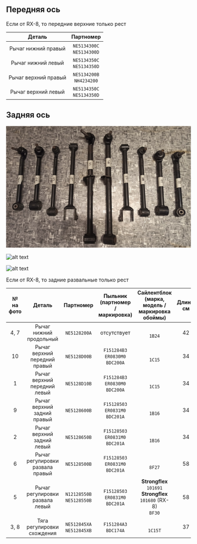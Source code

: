 ## Передняя ось

Если от RX-8, то передние верхние только рест

| Деталь | Партномер |
|:-:|:-:|
| Рычаг нижний правый | `NE5134300C`<br>`NE5134300D` |
| Рычаг нижний левый | `NE5134350C`<br>`NE5134350D` |
| Рычаг верхний правый | `NE5134200B`<br>`NH4234200` |
| Рычаг верхний левый | `NE5134350C`<br>`NE5134350D` |

## Задняя ось

![alt text](img/рычаги_задняя_ось_1.jpg)

![alt text](img/рычаги_задняя_ось_2.jpg)

![alt text](img/рычаги_задняя_ось_3.jpg)

Если от RX-8, то задние развальные только рест

| № на фото | Деталь | Партномер | Пыльник (партномер / маркировка) | Сайлентблок (марка, модель / маркировка обоймы) | Длина, см |
|:-:|:-:|:-:|:-:|:-:|:-:|
| 4, 7 | Рычаг нижний продольный | `NE5128200A` | отсутствует | <br>`1B24` | 42 |
| 10 | Рычаг верхний передний правый | `NE5128D00B` | `F151284B3`<br>`ER0830M0` `BDC200A` | <br>`1C15` | 34 |
| 1 | Рычаг верхний передний левый | `NE5128D10B` | `F151284B3`<br>`ER0830M0` `BDC200A` | <br>`1C15` | 34 |
| 9 | Рычаг верхний задний правый | `NE5128600B` | `F15128503`<br>`ER0831M0` `BDC201A` | <br>`1B16` | 34 |
| 2 | Рычаг верхний задний левый | `NE5128650B` | `F15128503`<br>`ER0831M0` `BDC201A` | <br>`1B16` | 34 |
| 6 | Рычаг регулировки развала правый | `NE5128500B` | `F15128503`<br>`ER0831M0` `BDC201A` | <br>`8F27` | 58 |
| 5 | Рычаг регулировки развала левый  | `N12128550B`<br>`NE5128550B` | `F15128503`<br>`ER0831M0` `BDC201A` | __Strongflex__ `101691`<br>__Strongflex__ `101680` (RX-8)<br>`BF30` | 58 |
| 3, 8 | Тяга регулировки схождения | `NE512845XA`<br>`NE512845XB` | `F151284A3`<br>`BDC174A` | <br>`1C15T` | 37 |